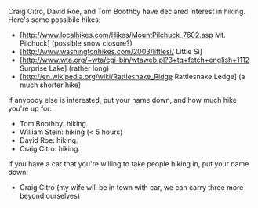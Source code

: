 Craig Citro, David Roe, and Tom Boothby have declared interest in hiking.  Here's some possibile hikes:

 *  [http://www.localhikes.com/Hikes/MountPilchuck_7602.asp  Mt. Pilchuck] (possible snow closure?)
 *  [http://www.washingtonhikes.com/2003/littlesi/  Little Si]
 *  [http://www.wta.org/~wta/cgi-bin/wtaweb.pl?3+tg+fetch+english+1112 Surprise Lake] (rather long)
 *  [http://en.wikipedia.org/wiki/Rattlesnake_Ridge Rattlesnake Ledge] (a much shorter hike)

If anybody else is interested, put your name down, and how much hike you're up for:

 * Tom Boothby: hiking.
 * William Stein: hiking  (< 5 hours)
 * David Roe: hiking.
 * Craig Citro: hiking. 

If you have a car that you're willing to take people hiking in, put your name down:

 * Craig Citro (my wife will be in town with car, we can carry three more beyond ourselves)
